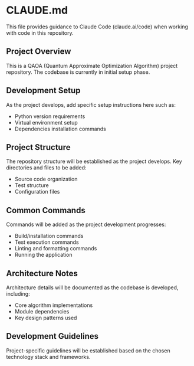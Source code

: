 # CLAUDE.md

This file provides guidance to Claude Code (claude.ai/code) when working with code in this repository.

## Project Overview

This is a QAOA (Quantum Approximate Optimization Algorithm) project repository. The codebase is currently in initial setup phase.

## Development Setup

As the project develops, add specific setup instructions here such as:
- Python version requirements
- Virtual environment setup
- Dependencies installation commands

## Project Structure

The repository structure will be established as the project develops. Key directories and files to be added:
- Source code organization
- Test structure
- Configuration files

## Common Commands

Commands will be added as the project development progresses:
- Build/installation commands
- Test execution commands
- Linting and formatting commands
- Running the application

## Architecture Notes

Architecture details will be documented as the codebase is developed, including:
- Core algorithm implementations
- Module dependencies
- Key design patterns used

## Development Guidelines

Project-specific guidelines will be established based on the chosen technology stack and frameworks.
